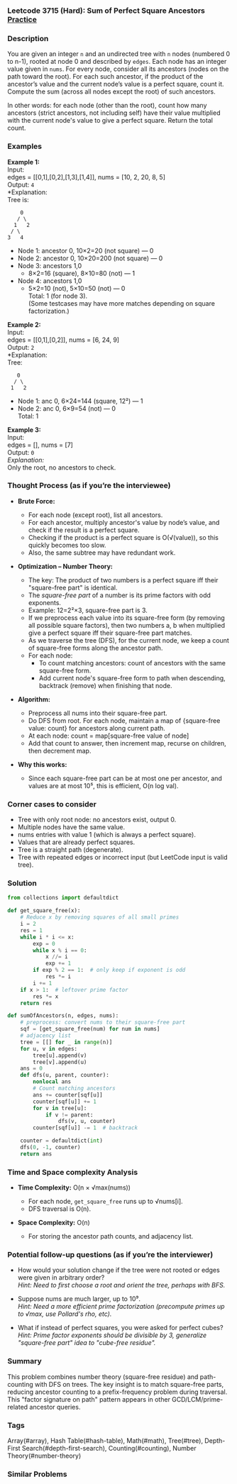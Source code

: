 ### Leetcode 3715 (Hard): Sum of Perfect Square Ancestors [Practice](https://leetcode.com/problems/sum-of-perfect-square-ancestors)

### Description  
You are given an integer `n` and an undirected tree with `n` nodes (numbered 0 to n-1), rooted at node 0 and described by `edges`. Each node has an integer value given in `nums`. For every node, consider all its ancestors (nodes on the path toward the root). For each such ancestor, if the product of the ancestor’s value and the current node’s value is a perfect square, count it. Compute the sum (across all nodes except the root) of such ancestors.

In other words: for each node (other than the root), count how many ancestors (strict ancestors, not including self) have their value multiplied with the current node's value to give a perfect square. Return the total count.

### Examples  

**Example 1:**  
Input:  
edges = [[0,1],[0,2],[1,3],[1,4]], nums = [10, 2, 20, 8, 5]  
Output: `4`  
*Explanation:  
Tree is:  
```
    0
   / \
  1   2
 / \
3   4
```
- Node 1: ancestor 0, 10×2=20 (not square) — 0  
- Node 2: ancestor 0, 10×20=200 (not square) — 0  
- Node 3: ancestors 1,0  
  - 8×2=16 (square), 8×10=80 (not) — 1  
- Node 4: ancestors 1,0  
  - 5×2=10 (not), 5×10=50 (not) — 0  
Total: 1 (for node 3).  
(Some testcases may have more matches depending on square factorization.)

**Example 2:**  
Input:  
edges = [[0,1],[0,2]], nums = [6, 24, 9]  
Output: `2`  
*Explanation:  
Tree:
```
   0
  / \
 1   2
```
- Node 1: anc 0, 6×24=144 (square, 12²) — 1  
- Node 2: anc 0, 6×9=54 (not) — 0  
Total: 1

**Example 3:**  
Input:  
edges = [], nums = [7]  
Output: `0`  
*Explanation:*  
Only the root, no ancestors to check.

### Thought Process (as if you’re the interviewee)  

- **Brute Force:**  
  - For each node (except root), list all ancestors.
  - For each ancestor, multiply ancestor's value by node’s value, and check if the result is a perfect square.
  - Checking if the product is a perfect square is O(√(value)), so this quickly becomes too slow.
  - Also, the same subtree may have redundant work.

- **Optimization – Number Theory:**  
  - The key: The product of two numbers is a perfect square iff their "square-free part" is identical.
  - The *square-free part* of a number is its prime factors with odd exponents.
  - Example: 12=2²×3, square-free part is 3.
  - If we preprocess each value into its square-free form (by removing all possible square factors), then two numbers a, b when multiplied give a perfect square iff their square-free part matches.
  - As we traverse the tree (DFS), for the current node, we keep a count of square-free forms along the ancestor path.  
  - For each node:
    - To count matching ancestors: count of ancestors with the same square-free form.
    - Add current node's square-free form to path when descending, backtrack (remove) when finishing that node.

- **Algorithm:**
  - Preprocess all nums into their square-free part.
  - Do DFS from root. For each node, maintain a map of {square-free value: count} for ancestors along current path.
  - At each node: count = map[square-free value of node]
  - Add that count to answer, then increment map, recurse on children, then decrement map.

- **Why this works:**  
  - Since each square-free part can be at most one per ancestor, and values are at most 10⁵, this is efficient, O(n log val).

### Corner cases to consider  
- Tree with only root node: no ancestors exist, output 0.
- Multiple nodes have the same value.
- nums entries with value 1 (which is always a perfect square).
- Values that are already perfect squares.
- Tree is a straight path (degenerate).
- Tree with repeated edges or incorrect input (but LeetCode input is valid tree).

### Solution

```python
from collections import defaultdict

def get_square_free(x):
    # Reduce x by removing squares of all small primes
    i = 2
    res = 1
    while i * i <= x:
        exp = 0
        while x % i == 0:
            x //= i
            exp += 1
        if exp % 2 == 1:  # only keep if exponent is odd
            res *= i
        i += 1
    if x > 1:  # leftover prime factor
        res *= x
    return res

def sumOfAncestors(n, edges, nums):
    # preprocess: convert nums to their square-free part
    sqf = [get_square_free(num) for num in nums]
    # adjacency list
    tree = [[] for _ in range(n)]
    for u, v in edges:
        tree[u].append(v)
        tree[v].append(u)
    ans = 0
    def dfs(u, parent, counter):
        nonlocal ans
        # Count matching ancestors
        ans += counter[sqf[u]]
        counter[sqf[u]] += 1
        for v in tree[u]:
            if v != parent:
                dfs(v, u, counter)
        counter[sqf[u]] -= 1  # backtrack

    counter = defaultdict(int)
    dfs(0, -1, counter)
    return ans
```

### Time and Space complexity Analysis  

- **Time Complexity:** O(n × √max(nums))
  - For each node, `get_square_free` runs up to √nums[i].
  - DFS traversal is O(n).

- **Space Complexity:** O(n)
  - For storing the ancestor path counts, and adjacency list.

### Potential follow-up questions (as if you’re the interviewer)  

- How would your solution change if the tree were not rooted or edges were given in arbitrary order?  
  *Hint: Need to first choose a root and orient the tree, perhaps with BFS.*

- Suppose nums are much larger, up to 10⁹.  
  *Hint: Need a more efficient prime factorization (precompute primes up to √max, use Pollard's rho, etc).*

- What if instead of perfect squares, you were asked for perfect cubes?  
  *Hint: Prime factor exponents should be divisible by 3, generalize "square-free part" idea to "cube-free residue".*

### Summary
This problem combines number theory (square-free residue) and path-counting with DFS on trees. The key insight is to match square-free parts, reducing ancestor counting to a prefix-frequency problem during traversal. This "factor signature on path" pattern appears in other GCD/LCM/prime-related ancestor queries.

### Tags
Array(#array), Hash Table(#hash-table), Math(#math), Tree(#tree), Depth-First Search(#depth-first-search), Counting(#counting), Number Theory(#number-theory)

### Similar Problems
